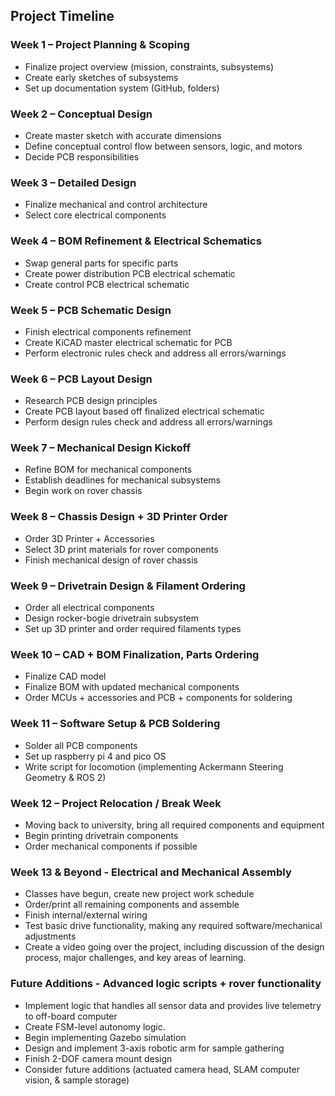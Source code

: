 ## Project Timeline

### Week 1 – Project Planning & Scoping
- Finalize project overview (mission, constraints, subsystems)
- Create early sketches of subsystems
- Set up documentation system (GitHub, folders)

### Week 2 – Conceptual Design
- Create master sketch with accurate dimensions
- Define conceptual control flow between sensors, logic, and motors
- Decide PCB responsibilities

### Week 3 – Detailed Design
- Finalize mechanical and control architecture
- Select core electrical components

### Week 4 – BOM Refinement & Electrical Schematics
- Swap general parts for specific parts
- Create power distribution PCB electrical schematic
- Create control PCB electrical schematic

### Week 5 – PCB Schematic Design
- Finish electrical components refinement
- Create KiCAD master electrical schematic for PCB
- Perform electronic rules check and address all errors/warnings

### Week 6 – PCB Layout Design
- Research PCB design principles
- Create PCB layout based off finalized electrical schematic
- Perform design rules check and address all errors/warnings

### Week 7 – Mechanical Design Kickoff
- Refine BOM for mechanical components
- Establish deadlines for mechanical subsystems
- Begin work on rover chassis

### Week 8 – Chassis Design + 3D Printer Order
- Order 3D Printer + Accessories
- Select 3D print materials for rover components
- Finish mechanical design of rover chassis

### Week 9 – Drivetrain Design & Filament Ordering
- Order all electrical components
- Design rocker-bogie drivetrain subsystem
- Set up 3D printer and order required filaments types

### Week 10 – CAD + BOM Finalization, Parts Ordering
- Finalize CAD model
- Finalize BOM with updated mechanical components
- Order MCUs + accessories and PCB + components for soldering

### Week 11 – Software Setup & PCB Soldering
- Solder all PCB components
- Set up raspberry pi 4 and pico OS
- Write script for locomotion (implementing Ackermann Steering Geometry & ROS 2)

### Week 12 – Project Relocation / Break Week
- Moving back to university, bring all required components and equipment
- Begin printing drivetrain components
- Order mechanical components if possible

### Week 13 & Beyond - Electrical and Mechanical Assembly
- Classes have begun, create new project work schedule
- Order/print all remaining components and assemble
- Finish internal/external wiring
- Test basic drive functionality, making any required software/mechanical adjustments
- Create a video going over the project, including discussion of the design process, major challenges, and key areas of learning.

### Future Additions - Advanced logic scripts + rover functionality
- Implement logic that handles all sensor data and provides live telemetry to off-board computer
- Create FSM-level autonomy logic.
- Begin implementing Gazebo simulation
- Design and implement 3-axis robotic arm for sample gathering
- Finish 2-DOF camera mount design
- Consider future additions (actuated camera head, SLAM computer vision, & sample storage)
